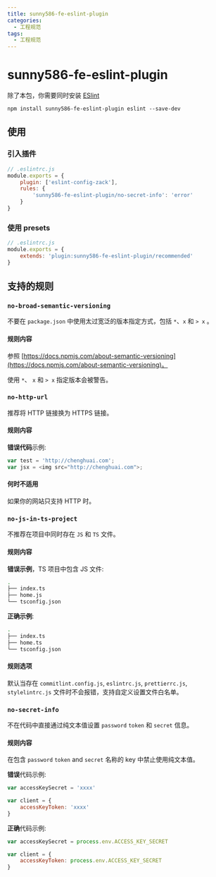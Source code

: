 ```yaml
---
title: sunny586-fe-eslint-plugin
categories:
  - 工程规范
tags:
  - 工程规范
---
```


# sunny586-fe-eslint-plugin

除了本包，你需要同时安装 [ESlint](https://eslint.org/)

```shell
npm install sunny586-fe-eslint-plugin eslint --save-dev
```

## 使用

### 引入插件

```js
// .eslintrc.js
module.exports = {
	plugin: ['eslint-config-zack'],
	rules: {
		'sunny586-fe-eslint-plugin/no-secret-info': 'error'
	}
}
```

### 使用 presets

```js
// .eslintrc.js
module.exports = {
	extends: 'plugin:sunny586-fe-eslint-plugin/recommended'
}
```

## 支持的规则

### `no-broad-semantic-versioning`

不要在 `package.json` 中使用太过宽泛的版本指定方式，包括 `*`、`x` 和 `> x` 。

#### 规则内容

参照 [https://docs.npmjs.com/about-semantic-versioning](https://docs.npmjs.com/about-semantic-versioning)。

使用 `*`、 `x` 和 `> x` 指定版本会被警告。

### `no-http-url`

推荐将 HTTP 链接换为 HTTPS 链接。

#### 规则内容

**错误代码**示例:

```js
var test = 'http://chenghuai.com';
var jsx = <img src="http://chenghuai.com">;
```

#### 何时不适用

如果你的网站只支持 HTTP 时。

### `no-js-in-ts-project`

不推荐在项目中同时存在 `JS` 和 `TS` 文件。

#### 规则内容

**错误示例**，TS 项目中包含 JS 文件:

```Bash
.
├── index.ts
├── home.js
└── tsconfig.json
```

**正确示例**:

```Bash
.
├── index.ts
├── home.ts
└── tsconfig.json
```

#### 规则选项

默认当存在 `commitlint.config.js`, `eslintrc.js`, `prettierrc.js`, `stylelintrc.js` 文件时不会报错，支持自定义设置文件白名单。

### `no-secret-info`

不在代码中直接通过纯文本值设置 `password` `token` 和 `secret` 信息。

#### 规则内容

在包含 `password` `token` and `secret` 名称的 key 中禁止使用纯文本值。

**错误**代码示例:

```js
var accessKeySecret = 'xxxx'

var client = {
	accessKeyToken: 'xxxx'
}
```

**正确**代码示例:

```js
var accessKeySecret = process.env.ACCESS_KEY_SECRET

var client = {
	accessKeyToken: process.env.ACCESS_KEY_SECRET
}
```
